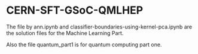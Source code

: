 # CERN-SFT-GSoC-QMLHEP
The file by ann.ipynb and classifier-boundaries-using-kernel-pca.ipynb are the solution files for the Machine Learning Part.

Also the file quantum_part1 is for quantum computing part one.
